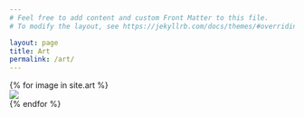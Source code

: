 ```yaml
---
# Feel free to add content and custom Front Matter to this file.
# To modify the layout, see https://jekyllrb.com/docs/themes/#overriding-theme-defaults

layout: page
title: Art
permalink: /art/
---
```

<script src="/js/jquery-3.5.1.min.js"></script>
<script src="https://unpkg.com/isotope-layout@3/dist/isotope.pkgd.js"></script>
<script src="/js/packery-mode.pkgd.js"></script>
<link rel="stylesheet" href="/css/isotope-image-gallery.css">

<div class="grid">
 {% for image in site.art %}
	<div class="grid-item">
	<a href = "{{site.url}}{{image.image_path}}">
 <img src="{{ site.url }}{{ image.image_path  }}"/>
</a> </div>
 {% endfor %}
</div>

<script>
$('.grid').isotope({
  itemSelector: '.grid-item',
  layoutMode: 'packery',
  packery: { gutter: 10 }
});
</script>


<link rel="stylesheet" href="/css/lightbox.css">
<script type="text/javascript" src="/js/lightbox.js"></script>
